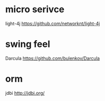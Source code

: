 # micro serivce
light-4j   https://github.com/networknt/light-4j

# swing feel
Darcula  https://github.com/bulenkov/Darcula



# orm 

jdbi   http://jdbi.org/
